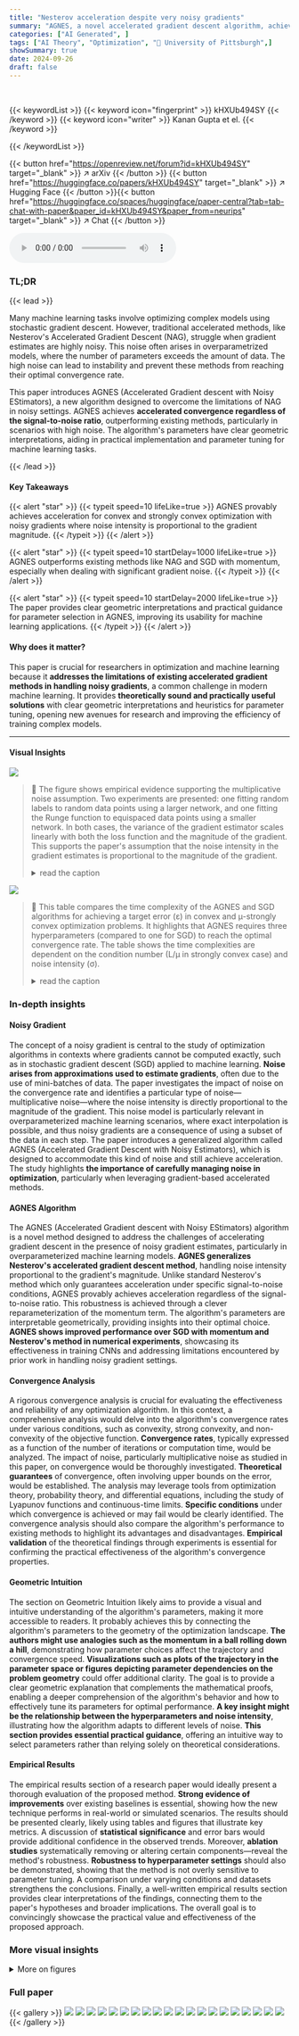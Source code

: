 ```yaml
---
title: "Nesterov acceleration despite very noisy gradients"
summary: "AGNES, a novel accelerated gradient descent algorithm, achieves accelerated convergence even with very noisy gradients, significantly improving training efficiency for machine learning models."
categories: ["AI Generated", ]
tags: ["AI Theory", "Optimization", "🏢 University of Pittsburgh",]
showSummary: true
date: 2024-09-26
draft: false
---
```


<br>

{{< keywordList >}}
{{< keyword icon="fingerprint" >}} kHXUb494SY {{< /keyword >}}
{{< keyword icon="writer" >}} Kanan Gupta et el. {{< /keyword >}}
 
{{< /keywordList >}}

{{< button href="https://openreview.net/forum?id=kHXUb494SY" target="_blank" >}}
↗ arXiv
{{< /button >}}
{{< button href="https://huggingface.co/papers/kHXUb494SY" target="_blank" >}}
↗ Hugging Face
{{< /button >}}{{< button href="https://huggingface.co/spaces/huggingface/paper-central?tab=tab-chat-with-paper&paper_id=kHXUb494SY&paper_from=neurips" target="_blank" >}}
↗ Chat
{{< /button >}}




<audio controls>
    <source src="https://ai-paper-reviewer.com/kHXUb494SY/podcast.wav" type="audio/wav">
    Your browser does not support the audio element.
</audio>


### TL;DR


{{< lead >}}

Many machine learning tasks involve optimizing complex models using stochastic gradient descent.  However, traditional accelerated methods, like Nesterov's Accelerated Gradient Descent (NAG), struggle when gradient estimates are highly noisy. This noise often arises in overparametrized models, where the number of parameters exceeds the amount of data.  The high noise can lead to instability and prevent these methods from reaching their optimal convergence rate.

This paper introduces AGNES (Accelerated Gradient descent with Noisy EStimators), a new algorithm designed to overcome the limitations of NAG in noisy settings.  AGNES achieves **accelerated convergence regardless of the signal-to-noise ratio**, outperforming existing methods, particularly in scenarios with high noise. The algorithm's parameters have clear geometric interpretations, aiding in practical implementation and parameter tuning for machine learning tasks.

{{< /lead >}}


#### Key Takeaways

{{< alert "star" >}}
{{< typeit speed=10 lifeLike=true >}} AGNES provably achieves acceleration for convex and strongly convex optimization with noisy gradients where noise intensity is proportional to the gradient magnitude. {{< /typeit >}}
{{< /alert >}}

{{< alert "star" >}}
{{< typeit speed=10 startDelay=1000 lifeLike=true >}} AGNES outperforms existing methods like NAG and SGD with momentum, especially when dealing with significant gradient noise. {{< /typeit >}}
{{< /alert >}}

{{< alert "star" >}}
{{< typeit speed=10 startDelay=2000 lifeLike=true >}} The paper provides clear geometric interpretations and practical guidance for parameter selection in AGNES, improving its usability for machine learning applications. {{< /typeit >}}
{{< /alert >}}

#### Why does it matter?
This paper is crucial for researchers in optimization and machine learning because it **addresses the limitations of existing accelerated gradient methods in handling noisy gradients**, a common challenge in modern machine learning.  It provides **theoretically sound and practically useful solutions** with clear geometric interpretations and heuristics for parameter tuning, opening new avenues for research and improving the efficiency of training complex models.

------
#### Visual Insights



![](https://ai-paper-reviewer.com/kHXUb494SY/figures_6_1.jpg)

> 🔼 The figure shows empirical evidence supporting the multiplicative noise assumption.  Two experiments are presented: one fitting random labels to random data points using a larger network, and one fitting the Runge function to equispaced data points using a smaller network.  In both cases, the variance of the gradient estimator scales linearly with both the loss function and the magnitude of the gradient. This supports the paper's assumption that the noise intensity in the gradient estimates is proportional to the magnitude of the gradient.
> <details>
> <summary>read the caption</summary>
> Figure 2: To be able to quantify the gradient noise exactly, we choose relatively small models and data sets. Left: A ReLU network with four hidden layers of width 250 is trained by SGD to fit random labels yi (drawn from a 2-dimensional standard Gaussian) at 1,000 random data points Xi (drawn from a 500-dimensional standard Gaussian). The variance σ² of the gradient estimators is ~ 105 times larger than the loss function and ~ 106 times larger than the parameter gradient. This relationship is stable over approximately ten orders of magnitude. Right: A ReLU network with two hidden layers of width 50 is trained by SGD to fit the Runge function 1/(1 + x2) on equispaced data samples in the interval [-8, 8]. Also here, the variance in the gradient estimates is proportional to both the loss function and the magnitude of the gradient.
> </details>





![](https://ai-paper-reviewer.com/kHXUb494SY/tables_5_1.jpg)

> 🔼 This table compares the time complexity of the AGNES and SGD algorithms for achieving a target error (ε) in convex and μ-strongly convex optimization problems. It highlights that AGNES requires three hyperparameters (compared to one for SGD) to reach the optimal convergence rate.  The table shows the time complexities are dependent on the condition number (L/μ in strongly convex case) and noise intensity (σ).
> <details>
> <summary>read the caption</summary>
> Figure 1: The minimal n for AGNES and SGD such that E[f(xn) - inf f] < ɛ when minimizing an L-smooth function with multiplicative noise intensity σ in the gradient estimates and under a convexity assumption. The SGD rate of the µ-strongly convex case is achieved more generally under a PL condition with PL-constant μ. While SGD requires the optimal choice of one variable to achieve the optimal rate, AGNES requires three (two in the determinstic case).
> </details>





### In-depth insights


#### Noisy Gradient
The concept of a noisy gradient is central to the study of optimization algorithms in contexts where gradients cannot be computed exactly, such as in stochastic gradient descent (SGD) applied to machine learning.  **Noise arises from approximations used to estimate gradients**, often due to the use of mini-batches of data. The paper investigates the impact of noise on the convergence rate and identifies a particular type of noise—multiplicative noise—where the noise intensity is directly proportional to the magnitude of the gradient. This noise model is particularly relevant in overparameterized machine learning scenarios, where exact interpolation is possible, and thus noisy gradients are a consequence of using a subset of the data in each step. The paper introduces a generalized algorithm called AGNES (Accelerated Gradient Descent with Noisy Estimators), which is designed to accommodate this kind of noise and still achieve acceleration.  The study highlights **the importance of carefully managing noise in optimization**, particularly when leveraging gradient-based accelerated methods.

#### AGNES Algorithm
The AGNES (Accelerated Gradient descent with Noisy EStimators) algorithm is a novel method designed to address the challenges of accelerating gradient descent in the presence of noisy gradient estimates, particularly in overparameterized machine learning models.  **AGNES generalizes Nesterov's accelerated gradient descent method**, handling noise intensity proportional to the gradient's magnitude. Unlike standard Nesterov's method which only guarantees acceleration under specific signal-to-noise conditions, AGNES provably achieves acceleration regardless of the signal-to-noise ratio. This robustness is achieved through a clever reparameterization of the momentum term.  The algorithm's parameters are interpretable geometrically, providing insights into their optimal choice.  **AGNES shows improved performance over SGD with momentum and Nesterov's method in numerical experiments**, showcasing its effectiveness in training CNNs and addressing limitations encountered by prior work in handling noisy gradient settings.

#### Convergence Analysis
A rigorous convergence analysis is crucial for evaluating the effectiveness and reliability of any optimization algorithm. In this context, a comprehensive analysis would delve into the algorithm's convergence rates under various conditions, such as convexity, strong convexity, and non-convexity of the objective function.  **Convergence rates**, typically expressed as a function of the number of iterations or computation time, would be analyzed.  The impact of noise, particularly multiplicative noise as studied in this paper, on convergence would be thoroughly investigated.  **Theoretical guarantees** of convergence, often involving upper bounds on the error, would be established. The analysis may leverage tools from optimization theory, probability theory, and differential equations, including the study of Lyapunov functions and continuous-time limits.  **Specific conditions** under which convergence is achieved or may fail would be clearly identified. The convergence analysis should also compare the algorithm's performance to existing methods to highlight its advantages and disadvantages. **Empirical validation** of the theoretical findings through experiments is essential for confirming the practical effectiveness of the algorithm's convergence properties.

#### Geometric Intuition
The section on Geometric Intuition likely aims to provide a visual and intuitive understanding of the algorithm's parameters, making it more accessible to readers.  It probably achieves this by connecting the algorithm's parameters to the geometry of the optimization landscape. **The authors might use analogies such as the momentum in a ball rolling down a hill**, demonstrating how parameter choices affect the trajectory and convergence speed.  **Visualizations such as plots of the trajectory in the parameter space or figures depicting parameter dependencies on the problem geometry** could offer additional clarity. The goal is to provide a clear geometric explanation that complements the mathematical proofs, enabling a deeper comprehension of the algorithm's behavior and how to effectively tune its parameters for optimal performance.  **A key insight might be the relationship between the hyperparameters and noise intensity**, illustrating how the algorithm adapts to different levels of noise.  **This section provides essential practical guidance**, offering an intuitive way to select parameters rather than relying solely on theoretical considerations.

#### Empirical Results
The empirical results section of a research paper would ideally present a thorough evaluation of the proposed method.  **Strong evidence of improvements** over existing baselines is essential, showing how the new technique performs in real-world or simulated scenarios.  The results should be presented clearly, likely using tables and figures that illustrate key metrics.  A discussion of **statistical significance** and error bars would provide additional confidence in the observed trends.  Moreover, **ablation studies** systematically removing or altering certain components—reveal the method's robustness. **Robustness to hyperparameter settings** should also be demonstrated,  showing that the method is not overly sensitive to parameter tuning.  A comparison under varying conditions and datasets strengthens the conclusions.  Finally, a well-written empirical results section provides clear interpretations of the findings, connecting them to the paper's hypotheses and broader implications.  The overall goal is to convincingly showcase the practical value and effectiveness of the proposed approach.


### More visual insights

<details>
<summary>More on figures
</summary>


![](https://ai-paper-reviewer.com/kHXUb494SY/figures_7_1.jpg)

> 🔼 The figure compares the performance of five optimization algorithms: SGD, AGNES, NAG, ACDM, and CNM on two convex functions with different dimensions (d=4 and d=16) and noise levels (σ=0, 10, 50).  It shows that AGNES, CNM, and ACDM significantly outperform SGD, especially at higher noise levels, while NAG diverges for large σ.
> <details>
> <summary>read the caption</summary>
> Figure 3: We plot E[fa(xn)] on a loglog scale for SGD (blue), AGNES (red), NAG (green), ACDM (orange) and CNM (maroon) with d = 4 (left) and d = 16 (right) for noise levels σ = 0 (solid line), σ = 10 (dashed) and σ = 50 (dotted). The initial condition is x0 = 1 in all simulations. Means are computed over 200 runs. After an initial plateau, AGNES, CNM and ACDM significantly outperform SGD in all settings, while NAG (green) diverges if σ is large. The length of the initial plateau increases with σ.
> </details>



![](https://ai-paper-reviewer.com/kHXUb494SY/figures_8_1.jpg)

> 🔼 The figure shows the training and test loss for different batch sizes (100, 50, and 10) using several optimization algorithms: NAG, Adam, SGD with momentum, and AGNES.  The x-axis represents the number of optimization steps. The results show that AGNES generally outperforms other methods, especially for smaller batch sizes where the noise in gradient estimates is higher. The benefit of using two separate learning rate parameters in AGNES is highlighted for the cases where the gradient estimates have high stochasticity.
> <details>
> <summary>read the caption</summary>
> Figure 4: We report the training loss as a running average with decay rate 0.99 (top row) and test loss (bottom row) for batch sizes 100 (left column), 50 (middle column), and 10 (right column) in the setting of Section 5.2. The horizontal axis represents the number of optimizer steps. The performance gap between AGNES and other algorithms widens for smaller batch sizes, where the gradient estimates are more stochastic and the two different parameters α, η add the most benefit.
> </details>



![](https://ai-paper-reviewer.com/kHXUb494SY/figures_9_1.jpg)

> 🔼 This figure compares the performance of AGNES against other optimizers (SGD with momentum, NAG, and Adam) for different batch sizes on a neural network regression task. The results are presented as running averages of the training and test losses. The figure shows that AGNES consistently outperforms other methods, especially with smaller batch sizes, where gradient estimates are noisier.
> <details>
> <summary>read the caption</summary>
> Figure 4: We report the training loss as a running average with decay rate 0.99 (top row) and test loss (bottom row) for batch sizes 100 (left column), 50 (middle column), and 10 (right column) in the setting of Section 5.2. The horizontal axis represents the number of optimizer steps. The performance gap between AGNES and other algorithms widens for smaller batch sizes, where the gradient estimates are more stochastic and the two different parameters α, η add the most benefit.
> </details>



![](https://ai-paper-reviewer.com/kHXUb494SY/figures_9_2.jpg)

> 🔼 This figure shows the impact of hyperparameters α and η on the performance of AGNES for training LeNet-5 on the MNIST dataset.  The left panel demonstrates that α is the crucial hyperparameter, with variations in η having a smaller effect. The middle panel shows that using the largest value of η is optimal for a given α, while the right panel reveals that very large values of α lead to increased loss regardless of η.
> <details>
> <summary>read the caption</summary>
> Figure 6: We report the average training loss after each epoch for six epochs for training LeNet-5 on MNIST with AGNES for various combinations of the hyperparameters α and η to illustrate that α is the algorithm’s primary learning rate. Left: For a given α (color coded), the difference in the trajectory for the three values of η (line style) is marginal. On the other hand, choosing α well significantly affects performance. Middle: For any given α, the largest value of η performs much better than the other three values which have near-identical performance. Nevertheless, the worst performing value of η with well chosen α = 5·10−3 performs better than the best performing value of η with α = 5·10−4. Right: When α is too large, the loss increases irrespective of the value of η.
> </details>



![](https://ai-paper-reviewer.com/kHXUb494SY/figures_17_1.jpg)

> 🔼 This figure compares the performance of AGNES and SGD on a strongly convex objective function with varying levels of multiplicative noise (σ = 0, 10, 50).  It shows that AGNES consistently outperforms SGD across different noise levels and problem parameters (L=500 and L=10000). The noise is isotropic Gaussian, but similar results were seen with other multiplicative noise models.
> <details>
> <summary>read the caption</summary>
> Figure 7: We compare AGNES (red) and SGD (blue) for the optimization of fμ,L with μ = 1 and L = 500 (left) / L = 10⁴ (right) for different noise levels σ = 0 (solid line), σ = 10 (dashed) and σ = 50 (dotted). In all cases, AGNES improves significantly upon SGD. The noise model used is isotropic Gaussian, but comparable results are obtained for different versions of multiplicatively scaling noise.
> </details>



![](https://ai-paper-reviewer.com/kHXUb494SY/figures_18_1.jpg)

> 🔼 This figure compares the performance of NAG and AGNES on the CIFAR-10 dataset using ResNet34.  It shows training loss and test accuracy for various momentum values in NAG, contrasted with the performance of AGNES using default and slightly modified hyperparameters.  The results highlight AGNES's consistent and superior performance across different momentum settings in NAG.
> <details>
> <summary>read the caption</summary>
> Figure 8: We trained ResNet34 on CIFAR-10 with batch size 50 for 40 epochs using NAG. Training losses are reported as a running average with decay rate 0.999 in the left column and test accuracy after every epoch is reported in the right column. Each row represents a specific value of momentum used for NAG (from top to bottom: 0.99, 0.9, 0.8, 0.5, and 0.2) with learning rates ranging from 8.10-5 to 0.5. These hyperparameter choices for NAG were compared against AGNES with the default hyperparameters suggested a = 10-3 (learning rate), η = 10-2 (correction step), and p = 0.99 (momentum) as well as AGNES with a slightly smaller learning rate 5·10-4 (with p = 0.99, η = 10-2 as well). The same two training trajectories with AGNES are shown in all the plots in shades of blue. The horizontal axes represent the number of optimizer steps.
> </details>



</details>






### Full paper

{{< gallery >}}
<img src="https://ai-paper-reviewer.com/kHXUb494SY/1.png" class="grid-w50 md:grid-w33 xl:grid-w25" />
<img src="https://ai-paper-reviewer.com/kHXUb494SY/2.png" class="grid-w50 md:grid-w33 xl:grid-w25" />
<img src="https://ai-paper-reviewer.com/kHXUb494SY/3.png" class="grid-w50 md:grid-w33 xl:grid-w25" />
<img src="https://ai-paper-reviewer.com/kHXUb494SY/4.png" class="grid-w50 md:grid-w33 xl:grid-w25" />
<img src="https://ai-paper-reviewer.com/kHXUb494SY/5.png" class="grid-w50 md:grid-w33 xl:grid-w25" />
<img src="https://ai-paper-reviewer.com/kHXUb494SY/6.png" class="grid-w50 md:grid-w33 xl:grid-w25" />
<img src="https://ai-paper-reviewer.com/kHXUb494SY/7.png" class="grid-w50 md:grid-w33 xl:grid-w25" />
<img src="https://ai-paper-reviewer.com/kHXUb494SY/8.png" class="grid-w50 md:grid-w33 xl:grid-w25" />
<img src="https://ai-paper-reviewer.com/kHXUb494SY/9.png" class="grid-w50 md:grid-w33 xl:grid-w25" />
<img src="https://ai-paper-reviewer.com/kHXUb494SY/10.png" class="grid-w50 md:grid-w33 xl:grid-w25" />
<img src="https://ai-paper-reviewer.com/kHXUb494SY/11.png" class="grid-w50 md:grid-w33 xl:grid-w25" />
<img src="https://ai-paper-reviewer.com/kHXUb494SY/12.png" class="grid-w50 md:grid-w33 xl:grid-w25" />
<img src="https://ai-paper-reviewer.com/kHXUb494SY/13.png" class="grid-w50 md:grid-w33 xl:grid-w25" />
<img src="https://ai-paper-reviewer.com/kHXUb494SY/14.png" class="grid-w50 md:grid-w33 xl:grid-w25" />
<img src="https://ai-paper-reviewer.com/kHXUb494SY/15.png" class="grid-w50 md:grid-w33 xl:grid-w25" />
<img src="https://ai-paper-reviewer.com/kHXUb494SY/16.png" class="grid-w50 md:grid-w33 xl:grid-w25" />
<img src="https://ai-paper-reviewer.com/kHXUb494SY/17.png" class="grid-w50 md:grid-w33 xl:grid-w25" />
<img src="https://ai-paper-reviewer.com/kHXUb494SY/18.png" class="grid-w50 md:grid-w33 xl:grid-w25" />
<img src="https://ai-paper-reviewer.com/kHXUb494SY/19.png" class="grid-w50 md:grid-w33 xl:grid-w25" />
<img src="https://ai-paper-reviewer.com/kHXUb494SY/20.png" class="grid-w50 md:grid-w33 xl:grid-w25" />
{{< /gallery >}}